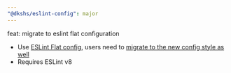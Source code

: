 ```yaml
---
"@dkshs/eslint-config": major
---
```


feat: migrate to eslint flat configuration

- Use [ESLint Flat config](https://eslint.org/docs/latest/use/configure/configuration-files-new), users need to [migrate to the new config style as well](/README.md#usage)
- Requires ESLint v8
